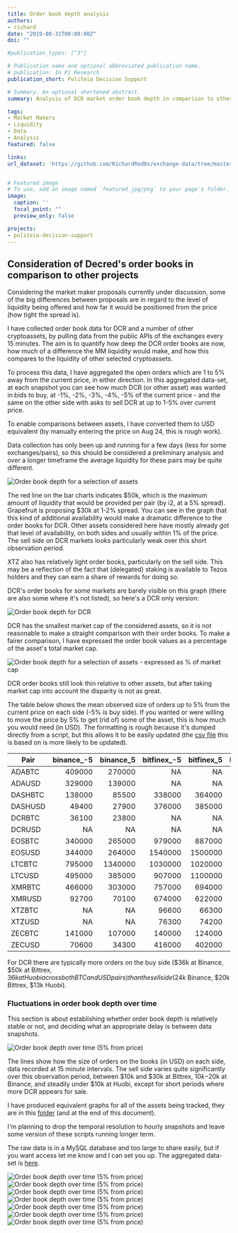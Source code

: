 ```yaml
---
title: Order book depth analysis
authors:
- richard
date: "2019-08-31T00:00:00Z"
doi: ""

#publication_types: ["3"]

# Publication name and optional abbreviated publication name.
# publication: In Pi Research
publication_short: Politeia Decision Support

# Summary. An optional shortened abstract.
summary: Analysis of DCR market order book depth in comparison to other cryptoassets.

tags:
- Market Makers
- Liquidity
- Data
- Analysis
featured: false

links:
url_dataset: 'https://github.com/RichardRed0x/exchange-data/tree/master/data'


# Featured image
# To use, add an image named `featured.jpg/png` to your page's folder. 
image:
  caption: ''
  focal_point: ""
  preview_only: false

projects:
- politeia-decision-support
---
```


## Consideration of Decred's order books in comparison to other projects

Considering the market maker proposals currently under discussion, some of the big differences between proposals are in regard to the level of liquidity being offered and how far it would be positioned from the price (how tight the spread is).

I have collected order book data for DCR and a number of other cryptoassets, by pulling data from the public APIs of the exchanges every 15 minutes. The aim is to quantify how deep the DCR order books are now, how much of a difference the MM liquidity would make, and how this compares to the liquidity of other selected cryptoassets.

To process this data, I have aggregated the open orders which are 1 to 5% away from the current price, in either direction. In this aggregated data-set, at each snapshot you can see how much DCR (or other asset) was wanted in bids to buy, at -1%, -2%, -3%, -4%, -5% of the current price - and the same on the other side with asks to sell DCR at up to 1-5% over current price.

To enable comparisons between assets, I have converted them to USD equivalent (by manually entering the price on Aug 24, this is rough work).

Data collection has only been up and running for a few days (less for some exchanges/pairs), so this should be considered a preliminary analysis and over a longer timeframe the average liquidity for these pairs may be quite different. 

![Order book depth for a selection of assets](orderbook-depth.png)

The red line on the bar charts indicates $50k, which is the maximum amount of liquidity that would be provided per pair (by i2, at a 5% spread). Grapefruit is proposing $30k at 1-2% spread. You can see in the graph that this kind of additional availability would make a dramatic difference to the order books for DCR. Other assets considered here have mostly already got that level of availability, on both sides and usually within 1% of the price. The sell side on DCR markets looks particularly weak over this short observation period.

XTZ also has relatively light order books, particularly on the sell side. This may be a reflection of the fact that (delegated) staking is available to Tezos holders and they can earn a share of rewards for doing so. 

DCR's order books for some markets are barely visible on this graph (there are also some where it's not listed), so here's a DCR only version:

![Order book depth for DCR](orderbook-depth-DCR.png)

DCR has the smallest market cap of the considered assets, so it is not reasonable to make a straight comparison with their order books. To make a fairer comparison, I have expressed the order book values as a percentage of the asset's total market cap.

![Order book depth for a selection of assets - expressed as % of market cap](orderbook-depth-mcap.png)

DCR order books still look thin relative to other assets, but after taking market cap into account the disparity is not as great.

The table below shows the mean observed size of orders up to 5% from the current price on each side (-5% is buy side). If you wanted or were willing to move the price by 5% to get (rid of) some of the asset, this is how much you would need (in USD). The formatting is rough because it's dumped directly from a script, but this allows it to be easily updated (the [csv file]() this is based on is more likely to be updated).

| Pair    | binance_-5 | binance_5 | bitfinex_-5 | bitfinex_5 | bittrex_-5 | bittrex_5 | huobi_-5 | huobi_5 | kraken_-5 | kraken_5 |
| ------- | ---------: | --------: | ----------: | ---------: | ---------: | --------: | -------: | ------: | --------: | -------: |
| ADABTC  |     409000 |    270000 |          NA |         NA |     203000 |     98400 |   165000 |   93100 |    101000 |    34000 |
| ADAUSD  |     329000 |    139000 |          NA |         NA |      44100 |     30100 |   115000 |   76200 |    106000 |    82600 |
| DASHBTC |     138000 |     85500 |      338000 |     364000 |     141000 |     88900 |   193000 |  103000 |     84500 |    31800 |
| DASHUSD |      49400 |     27900 |      376000 |     385000 |         NA |        NA |   186000 |  154000 |     42500 |    73000 |
| DCRBTC  |      36100 |     23800 |          NA |         NA |      50500 |     20000 |    20300 |    5710 |        NA |       NA |
| DCRUSD  |         NA |        NA |          NA |         NA |         NA |        NA |    15600 |    6690 |        NA |       NA |
| EOSBTC  |     340000 |    265000 |      979000 |     887000 |      63600 |     34600 |   434000 |  220000 |    177000 |   129000 |
| EOSUSD  |     344000 |    264000 |     1540000 |    1500000 |      23100 |     16200 |   345000 |  282000 |    217000 |   234000 |
| LTCBTC  |     795000 |   1340000 |     1030000 |    1020000 |     292000 |    122000 |   305000 |  249000 |    233000 |   143000 |
| LTCUSD  |     495000 |    385000 |      907000 |    1100000 |     107000 |     83000 |   957000 |  680000 |    349000 |   329000 |
| XMRBTC  |     466000 |    303000 |      757000 |     694000 |     161000 |     94200 |   189000 |  139000 |    260000 |   219000 |
| XMRUSD  |      92700 |     70100 |      674000 |     622000 |         NA |        NA |   188000 |  123000 |    233000 |   206000 |
| XTZBTC  |         NA |        NA |       96600 |      66300 |         NA |        NA |    25700 |   17800 |    139000 |    69200 |
| XTZUSD  |         NA |        NA |       76300 |      74200 |         NA |        NA |    26300 |    3180 |     71100 |    52400 |
| ZECBTC  |     141000 |    107000 |      140000 |     124000 |      89400 |     64500 |   180000 |   95500 |     63400 |    25000 |
| ZECUSD  |      70600 |     34300 |      416000 |     402000 |      20500 |     13700 |   258000 |  112000 |     71700 |    62600 |

For DCR there are typically more orders on the buy side ($36k at Binance, $50k at Bittrex, $36k at Huobi across both BTC and USD pairs) than the sell side ($24k Binance, $20k Bittrex, $13k Huobi).

### Fluctuations in order book depth over time

This section is about establishing whether order book depth is relatively stable or not, and  deciding what an appropriate delay is between data snapshots. 

![Order book depth over time (5% from price)](DCR-orderbooks-time.png)

The lines show how the size of orders on the books (in USD) on each side, data recorded at 15 minute intervals. The sell side varies quite significantly over this observation period, between $10k and $30k at Bittrex, $10k-$20k at Binance, and steadily under $10k at Huobi, except for short periods where more DCR appears for sale.

I have produced equivalent graphs for all of the assets being tracked, they are in this [folder](img/) (and at the end of this document).

I'm planning to drop the temporal resolution to hourly snapshots and leave some version of these scripts running longer term.

The raw data is in a MySQL database and too large to share easily, but if you want access let me know and I can set you up. The aggregated data-set is [here](data/orderbook-observations-long.csv).

![Order book depth over time (5% from price)](ADA-orderbooks-time.png)
![Order book depth over time (5% from price)](DASH-orderbooks-time.png)
![Order book depth over time (5% from price)](EOS-orderbooks-time.png)
![Order book depth over time (5% from price)](LTC-orderbooks-time.png)
![Order book depth over time (5% from price)](XMR-orderbooks-time.png)
![Order book depth over time (5% from price)](XTZ-orderbooks-time.png)
![Order book depth over time (5% from price)](ZEC-orderbooks-time.png)